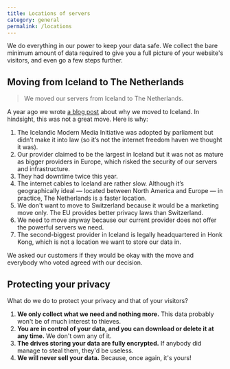 ```yaml
---
title: Locations of servers
category: general
permalink: /locations
---
```


We do everything in our power to keep your data safe. We collect the bare minimum amount of data required to give you a full picture of your website's visitors, and even go a few steps further.

## Moving from Iceland to The Netherlands

<blockquote class="red">
  <p>We moved our servers from Iceland to The Netherlands.</p>
</blockquote>

A year ago we wrote [a blog post](https://blog.simpleanalytics.com/why-we-moved-our-servers-to-iceland) about why we moved to Iceland. In hindsight, this was not a great move. Here is why:

1. The Icelandic Modern Media Initiative was adopted by parliament but didn’t make it into law (so it’s not the internet freedom haven we thought it was).
1. Our provider claimed to be the largest in Iceland but it was not as mature as bigger providers in Europe, which risked the security of our servers and infrastructure.
1. They had downtime twice this year.
1. The internet cables to Iceland are rather slow. Although it’s geographically ideal — located between North America and Europe — in practice, The Netherlands is a faster location.
1. We don't want to move to Switzerland because it would be a marketing move only. The EU provides better privacy laws than Switzerland.
1. We need to move anyway because our current provider does not offer the powerful servers we need.
1. The second-biggest provider in Iceland is legally headquartered in Honk Kong, which is not a location we want to store our data in.

We asked our customers if they would be okay with the move and everybody who voted agreed with our decision.

## Protecting your privacy

What do we do to protect your privacy and that of your visitors?

1. **We only collect what we need and nothing more.** This data probably won't be of much interest to thieves.
1. **You are in control of your data, and you can download or delete it at any time.** We don't own any of it.
1. **The drives storing your data are fully encrypted.** If anybody did manage to steal them, they'd be useless.
1. **We will never sell your data.** Because, once again, it's yours!

<img class="undraw-svg" src="/images/undraw_around_the_world.svg" alt="">
